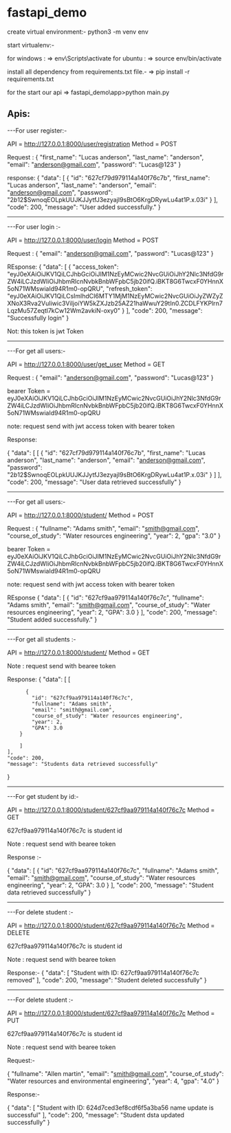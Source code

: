# fastapi_demo

create virtual environment:-
python3 -m venv env
 
start virtualenv:-

for windows : => env\Scripts\activate 
for ubuntu : => source env/bin/activate

install all dependency from requirements.txt file.- => pip install -r requirements.txt

for the start our api 
=> fastapi_demo\app>python main.py 


Apis:
---------------------------------------------------------------------
---For user register:-

API = http://127.0.0.1:8000/user/registration
Method = POST

Request : 
{
  "first_name": "Lucas anderson",
  "last_name": "anderson",
  "email": "anderson@gmail.com",
  "password": "Lucas@123"
}

response:
{
    "data": [
        {
            "id": "627cf79d979114a140f76c7b",
            "first_name": "Lucas anderson",
            "last_name": "anderson",
            "email": "anderson@gmail.com",
            "password": "$2b$12$SwnoqEOLpkUUJKJJytfJ3ezyajI9sBtO6KrgDRywLu4at1P.x.03i"
        }
    ],
    "code": 200,
    "message": "User added successfully."
}


----------------------------------------------------------------------
---For user login :-

API = http://127.0.0.1:8000/user/login
Method = POST

Request : 
{
  "email": "anderson@gmail.com",
  "password": "Lucas@123"
}

REsponse:
{
    "data": [
        {
            "access_token": "eyJ0eXAiOiJKV1QiLCJhbGciOiJIM1NzEyMCwic2NvcGUiOiJhY2Nlc3NfdG9rZW4iLCJzdWIiOiJhbmRlcnNvbkBnbWFpbC5jb20ifQ.iBKT8G6TwcxF0YHnnX5oN71WMswiaId94R1m0-opQRU",
            "refresh_token": "eyJ0eXAiOiJKV1QiLCsImlhdCI6MTY1MjM1NzEyMCwic2NvcGUiOiJyZWZyZXNoX3Rva2VuIiwic3ViIjoiYW5kZXJzb25AZ21haWwuY29tIn0.ZCDLFYKPlrn7LqzMu57Zeqtl7kCw12Wm2avkiN-oxy0"
        }
    ],
    "code": 200,
    "message": "Successfully login"
}

Not:  this token is jwt Token

----------------------------------------------------------------------------
---For get all users:-

API = http://127.0.0.1:8000/user/get_user
Method = GET

Request : 
{
  "email": "anderson@gmail.com",
  "password": "Lucas@123"
}

bearer Token = eyJ0eXAiOiJKV1QiLCJhbGciOiJIM1NzEyMCwic2NvcGUiOiJhY2Nlc3NfdG9rZW4iLCJzdWIiOiJhbmRlcnNvbkBnbWFpbC5jb20ifQ.iBKT8G6TwcxF0YHnnX5oN71WMswiaId94R1m0-opQRU

note: request send with jwt access token with bearer token

Response:
 
{
    "data": [
        [
          {
                "id": "627cf79d979114a140f76c7b",
                "first_name": "Lucas anderson",
                "last_name": "anderson",
                "email": "anderson@gmail.com",
                "password": "$2b$12$SwnoqEOLpkUUJKJJytfJ3ezyajI9sBtO6KrgDRywLu4at1P.x.03i"
            }
        ]
    ],
    "code": 200,
    "message": "User data retrieved successfully"
}
 
           
-------------------------------------------------------------
---For get all users:-

API = http://127.0.0.1:8000/student/
Method = POST

Request : 
{
  "fullname": "Adams smith",
  "email": "smith@gmail.com",
  "course_of_study": "Water resources engineering",
  "year": 2,
  "gpa": "3.0"
}

bearer Token = eyJ0eXAiOiJKV1QiLCJhbGciOiJIM1NzEyMCwic2NvcGUiOiJhY2Nlc3NfdG9rZW4iLCJzdWIiOiJhbmRlcnNvbkBnbWFpbC5jb20ifQ.iBKT8G6TwcxF0YHnnX5oN71WMswiaId94R1m0-opQRU

note: request send with jwt access token with bearer token

REsponse
{
    "data": [
        {
            "id": "627cf9aa979114a140f76c7c",
            "fullname": "Adams smith",
            "email": "smith@gmail.com",
            "course_of_study": "Water resources engineering",
            "year": 2,
            "GPA": 3.0
        }
    ],
    "code": 200,
    "message": "Student added successfully."
}

-----------------------------------------------------------------------------
---For get all students :-

API = http://127.0.0.1:8000/student/
Method = GET

Note : request send with bearee token

Response:
{
    "data": [
        [

          {
            "id": "627cf9aa979114a140f76c7c",
            "fullname": "Adams smith",
            "email": "smith@gmail.com",
            "course_of_study": "Water resources engineering",
            "year": 2,
            "GPA": 3.0
        }
      
        ]
    ],
    "code": 200,
    "message": "Students data retrieved successfully"
}

-------------------------------------------------------------
---For get student by id:-

API = http://127.0.0.1:8000/student/627cf9aa979114a140f76c7c
Method = GET

627cf9aa979114a140f76c7c is student id

Note : request send with bearee token

Response :-

{
    "data": [
        {
            "id": "627cf9aa979114a140f76c7c",
            "fullname": "Adams smith",
            "email": "smith@gmail.com",
            "course_of_study": "Water resources engineering",
            "year": 2,
            "GPA": 3.0
        }
    ],
    "code": 200,
    "message": "Student data retrieved successfully"
}

----------------------------------------------------------------

---For delete student :-

API = http://127.0.0.1:8000/student/627cf9aa979114a140f76c7c
Method = DELETE

627cf9aa979114a140f76c7c is student id

Note : request send with bearee token

Response:-
{
    "data": [
        "Student with ID: 627cf9aa979114a140f76c7c removed"
    ],
    "code": 200,
    "message": "Student deleted successfully"
}

----------------------------------------------------------------
---For delete student :-

API = http://127.0.0.1:8000/student/627cf9aa979114a140f76c7c
Method = PUT

627cf9aa979114a140f76c7c is student id

Note : request send with bearee token

Request:-

{
  "fullname": "Allen martin",
  "email": "smith@gmail.com",
  "course_of_study": "Water resources and environmental engineering",
  "year": 4,
  "gpa": "4.0"
}

Response:-

{
    "data": [
        "Student with ID: 624d7ced3ef8cdf6f5a3ba56 name update is successful"
    ],
    "code": 200,
    "message": "Student dsta updated successfully"
}




